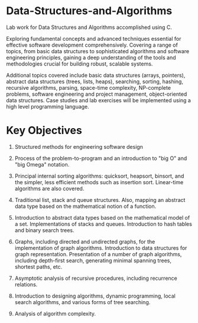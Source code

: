 # Data-Structures-and-Algorithms

Lab work for Data Structures and Algorithms accomplished using C.

Exploring fundamental concepts and advanced techniques essential for effective software development comprehensively. Covering a range of topics, from basic data structures to sophisticated algorithms and software engineering principles, gaining a deep understanding of the tools and methodologies crucial for building robust, scalable systems. 

Additional topics covered include basic data structures (arrays, pointers), abstract data structures (trees, lists, heaps), searching, sorting, hashing, recursive algorithms, parsing, space-time complexity, NP-complete problems, software engineering and project management, object-oriented data structures. Case studies and lab exercises will be implemented using a high level programming language.

# Key Objectives
1. Structured methods for engineering software design

2. Process of the problem-to-program and an introduction to "big O" and "big Omega" notation.

3. Principal internal sorting algorithms: quicksort, heapsort, binsort, and the simpler, less efficient methods such as insertion sort. Linear-time algorithms are also covered.

4. Traditional list, stack and queue structures. Also, mapping an abstract data type based on the mathematical notion of a function.

5. Introduction to abstract data types based on the mathematical model of a set. Implementations of stacks and queues. Introduction to hash tables and binary search trees.

6. Graphs, including directed and undirected graphs, for the implementation of graph algorithms. Introduction to data structures for graph representation. Presentation of a number of graph algorithms, including depth-first search, generating minimal spanning trees, shortest paths, etc.

7. Asymptotic analysis of recursive procedures, including recurrence relations.

8. Introduction to designing algorithms, dynamic programming, local search algorithms, and various forms of tree searching.

9. Analysis of algorithm complexity.
